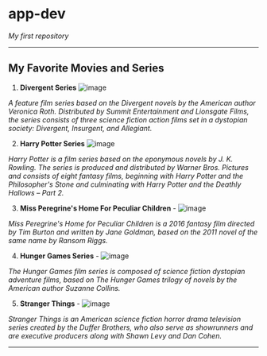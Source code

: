 # app-dev
*My first repository*

---

## My Favorite Movies and Series
1. **Divergent Series** ![image](https://user-images.githubusercontent.com/103399361/205434858-f45be3e9-53c0-40ad-bf8e-42fd51077962.png) 

  *A feature film series based on the Divergent novels by the American author Veronica Roth. Distributed by Summit Entertainment and Lionsgate Films, the series   consists of three science fiction action films set in a dystopian society: Divergent, Insurgent, and Allegiant.*

2. **Harry Potter Series**  ![image](https://user-images.githubusercontent.com/103399361/205434847-36fb6647-e38a-4d5e-b50b-497aec9f85ef.png)

  *Harry Potter is a film series based on the eponymous novels by J. K. Rowling. The series is produced and distributed by Warner Bros. Pictures and consists of eight fantasy films, beginning with Harry Potter and the Philosopher's Stone and culminating with Harry Potter and the Deathly Hallows – Part 2.*
  
3. **Miss Peregrine's Home For Peculiar Children** - ![image](https://user-images.githubusercontent.com/103399361/205434873-593a9ddd-6b20-4756-8cd2-4ceac36ee0ee.png)

*Miss Peregrine's Home for Peculiar Children is a 2016 fantasy film directed by Tim Burton and written by Jane Goldman, based on the 2011 novel of the same name by Ransom Riggs.*

4. **Hunger Games Series** - ![image](https://user-images.githubusercontent.com/103399361/205434815-7a897884-f65f-4ae5-9601-96f3870718b0.png)

*The Hunger Games film series is composed of science fiction dystopian adventure films, based on The Hunger Games trilogy of novels by the American author Suzanne Collins.*

5. **Stranger Things** - ![image](https://user-images.githubusercontent.com/103399361/205434822-a7d9f372-abc1-4074-bb99-0a7367f9bd4b.png)

*Stranger Things is an American science fiction horror drama television series created by the Duffer Brothers, who also serve as showrunners and are executive producers along with Shawn Levy and Dan Cohen.*

---

